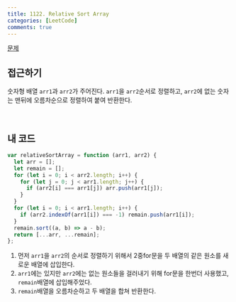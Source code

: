 ```yaml
---
title: 1122. Relative Sort Array
categories: [LeetCode]
comments: true
---
```


[문제](https://leetcode.com/problems/relative-sort-array/)

## 접근하기

숫자형 배열 `arr1`과 `arr2`가 주어진다. `arr1`을 `arr2`순서로 정렬하고, `arr2`에 없는 숫자는 맨뒤에 오름차순으로 정렬하여 붙여 반환한다.

<br>

## 내 코드

```js
var relativeSortArray = function (arr1, arr2) {
  let arr = [];
  let remain = [];
  for (let i = 0; i < arr2.length; i++) {
    for (let j = 0; j < arr1.length; j++) {
      if (arr2[i] === arr1[j]) arr.push(arr1[j]);
    }
  }
  for (let i = 0; i < arr1.length; i++) {
    if (arr2.indexOf(arr1[i]) === -1) remain.push(arr1[i]);
  }
  remain.sort((a, b) => a - b);
  return [...arr, ...remain];
};
```

1. 먼저 `arr1`을 `arr2`의 순서로 정렬하기 위해서 2중for문을 두 배열의 같은 원소를 새로운 배열에 삽입한다.
2. `arr1`에는 있지만 `arr2`에는 없는 원소들을 걸러내기 위해 for문을 한번더 사용했고, `remain`배열에 삽입해주었다.
3. `remain`배열을 오름차순하고 두 배열을 합쳐 반환한다.
